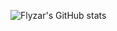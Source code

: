 ![Flyzar's GitHub stats](https://github-readme-stats.vercel.app/api?username=flyzar73&show_icons=true&theme=radical?locale=fr)
